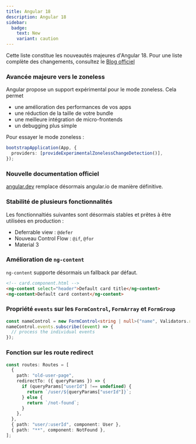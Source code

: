 ```yaml
---
title: Angular 18
description: Angular 18
sidebar:
  badge:
    text: New
    variant: caution
---
```


Cette liste constitue les nouveautés majeures d'Angular 18. Pour une liste complète des changements, consultez le [Blog officiel](https://blog.angular.dev/angular-v18-is-now-available-e79d5ac0affe)

### Avancée majeure vers le zoneless

Angular propose un support expérimental pour le mode zoneless. Cela permet

- une amélioration des performances de vos apps
- une réduction de la taille de votre bundle
- une meilleure intégration de micro-frontends
- un debugging plus simple

Pour essayer le mode zoneless :

```ts
bootstrapApplication(App, {
  providers: [provideExperimentalZonelessChangeDetection()],
});
```

### Nouvelle documentation officiel

[angular.dev](https://angular.dev/) remplace désormais angular.io de manière définitive.

### Stabilité de plusieurs fonctionnalités

Les fonctionnaltiés suivantes sont désormais stables et prêtes à être utilisées en production :

- Deferrable view : `@defer`
- Nouveau Control Flow : `@if`, `@for`
- Material 3

### Amélioration de `ng-content`

`ng-content` supporte désormais un fallback par défaut.

```html
<!-- card.component.html -->
<ng-content select="header">Default card title</ng-content>
<ng-content>Default card content</ng-content>
```

### Propriété `events` sur les `FormControl`, `FormArray` et `FormGroup`

```ts
const nameControl = new FormControl<string | null>("name", Validators.required);
nameControl.events.subscribe((event) => {
  // process the individual events
});
```

### Fonction sur les route redirect

```ts
const routes: Routes = [
  {
    path: "old-user-page",
    redirectTo: ({ queryParams }) => {
      if (queryParams["userId"] !== undefined) {
        return `/user/${queryParams["userId"]}`;
      } else {
        return `/not-found`;
      }
    },
  },
  { path: "user/:userId", component: User },
  { path: "**", component: NotFound },
];
```
